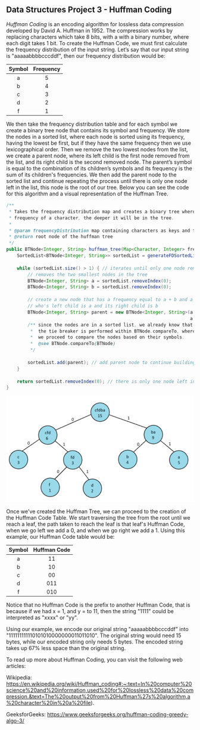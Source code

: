 ## Data Structures Project 3 - Huffman Coding

*Huffman Coding* is an encoding algorithm for lossless data compression developed by
David A. Huffman in 1952. The compression works by replacing characters which take 8 bits,
with a with a binary number, where each digit takes 1 bit. To create the Huffman Code,
we must first calculate the frequency distribution of the input string. Let’s say that our input
string is "aaaaabbbbcccddf", then our frequency distribution would be:

| Symbol | Frequency |
|:------:|:---------:|
|   a    |     5     |
|   b    |     4     |
|   c    |     3     |
|   d    |     2     |
|   f    |     1     |

We then take the frequency distribution table and for each symbol we create a binary tree node
that contains its symbol and frequency. We store the nodes in a sorted list, where each node is sorted
using its frequency, having the lowest be first, but if they have the same frequency then we use 
lexicographical order. Then we remove the two lowest nodes from the list, we create a parent node,
where its left child is the first node removed from the list, and its right child is the second removed 
node. The parent’s symbol is equal to the combination of its children’s symbols and its frequency
is the sum of its children's frequencies. We then add the parent node to the sorted list and continue 
repeating the process until there is only one node left in the list, this node is the root of our tree.
Below you can see the code for this algorithm and a visual representation of the Huffman Tree.

```java
/**
 * Takes the frequency distribution map and creates a binary tree where the lower the 
 * frequency of a character, the deeper it will be in the tree. 
 * 
 * @param frequencyDistribution map containing characters as keys and their frequencies as values
 * @return root node of the huffman tree
 */
public BTNode<Integer, String> huffman_tree(Map<Character, Integer> frequencyDistribution) {
	SortedList<BTNode<Integer, String>> sortedList = generateFDSortedList(frequencyDistribution);
	
	while (sortedList.size() > 1) { // iterates until only one node remains in the list, this will be our root node
		// removes the two smallest nodes in the tree
		BTNode<Integer, String> a = sortedList.removeIndex(0); 
		BTNode<Integer, String> b = sortedList.removeIndex(0);
		
		// create a new node that has a frequency equal to a + b and a symbol equal to a + b
		// who's left child is a and its right child is b
		BTNode<Integer, String> parent = new BTNode<Integer, String>(a.getFrequency() + b.getFrequency(),
				                                                     a.getSymbol() + b.getSymbol(), a, b);
		/** since the nodes are in a sorted list, we already know that a.frequency <= b.frequency
		 *	the tie breaker is performed within BTNode.compareTo, where if two nodes have the same frequency
		 *	we proceed to compare the nodes based on their symbols.
		 *	@see BTNode.compareTo(BTNode)
		 */
		
		sortedList.add(parent); // add parent node to continue building tree
	}
	
	return sortedList.removeIndex(0); // there is only one node left in our list, this is the root node of the tree
}
```

<img src="ReadMeImages/tree.png" width="600"> 

Once we've created the Huffman Tree, we can proceed to the creation of the Huffman Code Table. We start
traversing the tree from the root until we reach a leaf, the path taken to reach the leaf is that leaf's 
Huffman Code, when we go left we add a 0, and when we go right we add a 1. Using this example, our Huffman
Code table would be:

| Symbol | Huffman Code |
|:------:|:------------:|
|   a    |       11     |
|   b    |       10     |
|   c    |       00     |
|   d    |      011     |
|   f    |      010     |

Notice that no Huffman Code is the prefix to another Huffman Code, that is because if
we had x = 1, and y = to 11, then the string "1111" could be interpreted as "xxxx" or "yy".

Using our example, we encode our original string "aaaaabbbbcccddf" into "111111111110101010000000011011010".
The original string would need 15 bytes, while our encoded string only needs 5 bytes. The encoded
string takes up 67% less space than the original string. 

To read up more about Huffman Coding, you can visit the following web articles:

Wikipedia: https://en.wikipedia.org/wiki/Huffman_coding#:~:text=In%20computer%20science%20and%20information,used%20for%20lossless%20data%20compression.&text=The%20output%20from%20Huffman%27s%20algorithm,a%20character%20in%20a%20file).

GeeksforGeeks: https://www.geeksforgeeks.org/huffman-coding-greedy-algo-3/
